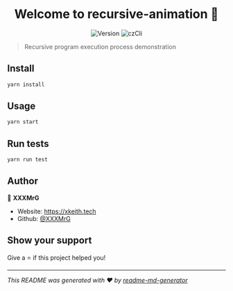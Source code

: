 <h1 align="center">Welcome to recursive-animation 👋</h1>
<p align="center" >
  <img alt="Version" src="https://img.shields.io/badge/version-0.1.0-blue.svg?cacheSeconds=2592000" />
  <img alt="czCli" src="https://img.shields.io/badge/commitizen-friendly-brightgreen.svg">  
</p>


> Recursive program execution process demonstration

## Install

```sh
yarn install
```

## Usage

```sh
yarn start
```

## Run tests

```sh
yarn run test
```

## Author

👤 **XXXMrG**

* Website: https://xkeith.tech
* Github: [@XXXMrG](https://github.com/XXXMrG)

## Show your support

Give a ⭐️ if this project helped you!

***
_This README was generated with ❤️ by [readme-md-generator](https://github.com/kefranabg/readme-md-generator)_